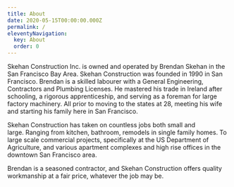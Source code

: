 ```yaml
---
title: About
date: 2020-05-15T00:00:00.000Z
permalink: /
eleventyNavigation:
  key: About
  order: 0
---
```


Skehan Construction Inc. is owned and operated by Brendan Skehan in the San Francisco Bay Area. Skehan Construction was founded in 1990 in San Francisco. Brendan is a skilled labourer with a General Engineering, Contractors and Plumbing Licenses. He mastered his trade in Ireland after schooling, a rigorous apprenticeship, and serving as a foreman for large factory machinery. All prior to moving to the states at 28, meeting his wife and starting his family here in San Francisco.

Skehan Construction has taken on countless jobs both small and large. Ranging from kitchen, bathroom, remodels in single family homes. To large scale commercial projects, specifically at the US Department of Agriculture, and various apartment complexes and high rise offices in the downtown San Francisco area.

Brendan is a seasoned contractor, and Skehan Construction offers quality workmanship at a fair price, whatever the job may be.
